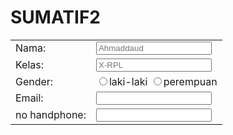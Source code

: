 # SUMATIF2
<!DOCTYPE html>
<html>
<head>
    <title>biodata siswa</title>
</head>    
<body>
  <form>
    <table>
      <tr>
        <td>
          Nama:
        </td>
        <td>
             <input type= teks placeholder =Ahmaddaud>
        </td>
      </tr>
      <tr>
        <td>
          Kelas:
        </td>
        <td>
              <input type= Kelas placeholder=X-RPL>
        </td>
      </tr>
      <tr>
        <td>
          Gender:
        </td>
        <td>
          <input type="radio" name="Gender">laki-laki
          <input type="radio" name="Gender">perempuan
        </td>
      </tr>
      <tr>
        <td>
          Email:
        </td>
        <td>
            <input type="mali">
        </td>
      </tr>
      <tr>
        <td>
          no handphone:
        </td>
        <td>
             <input type="number"name="number">
        </td>
      </tr>
    </table>
  </form>
</body>
</html>
